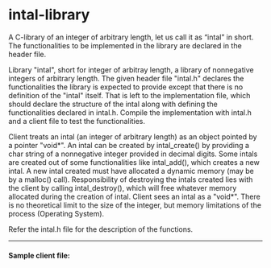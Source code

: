 # intal-library

A C-library of an integer of arbitrary length, let us call it as “intal” in short. The functionalities to be implemented in the library are declared in the header file.

Library "intal", short for integer of arbitray length, a library of nonnegative integers of arbitrary length. The given header file "intal.h" declares the functionalities the library is expected to provide except that there is no definition of the "intal" itself. That is left to the implementation file, which should declare the structure of the intal along with defining
the functionalities declared in intal.h. Compile the implementation with intal.h and a client file to test the functionalities.

Client treats an intal (an integer of arbitrary length) as an object pointed by a pointer "void*". An intal can be created by intal_create() by providing a char string of a nonnegative integer provided in decimal digits. Some intals are created out of some functionalities like intal_add(), which creates a new intal. A new intal created must have allocated a dynamic memory (may be by a malloc() call). Responsibility of destroying the intals created lies with the client by calling intal_destroy(), which will free whatever memory allocated during the creation of intal. Client sees an intal as a "void*". There is no theoretical limit to the size of the integer, but memory limitations of the process (Operating System).

Refer the intal.h file for the description of the functions.

---

#### Sample client file:


